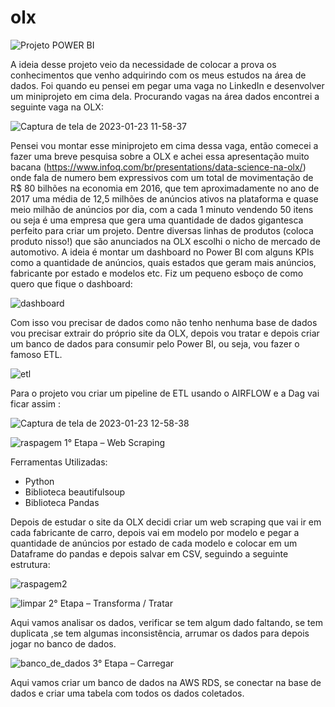 # olx

![Projeto POWER BI]([[https://user-images.githubusercontent.com/64050213/222525970-b661e0e9-528c-4866-8e51-fab6afd432b5.png](https://app.powerbi.com/view?r=eyJrIjoiN2QwNGQ4MzItY2JlYS00MDEwLTgwOWMtNzM4NzRkOTJmMDhiIiwidCI6IjRhZDg5MTMyLWFmZWQtNDdhNC1hZjA3LWE4NDYxZTU0NmQ0NCJ9)])


A ideia desse projeto veio da necessidade de colocar a prova os conhecimentos que venho adquirindo com os meus estudos na área de dados. Foi quando eu pensei em pegar uma vaga no LinkedIn e desenvolver um miniprojeto em cima dela. Procurando vagas na área dados encontrei a seguinte vaga na OLX: 

![Captura de tela de 2023-01-23 11-58-37](https://user-images.githubusercontent.com/64050213/214082540-f101c3e2-fff9-4b2a-9895-97d986fca47e.png)

Pensei vou montar esse miniprojeto em cima dessa vaga, então comecei a fazer uma breve pesquisa sobre a OLX e achei essa apresentação muito bacana (https://www.infoq.com/br/presentations/data-science-na-olx/) onde fala de numero bem expressivos com um total de movimentação de R$ 80 bilhões na economia em 2016, que tem aproximadamente no ano de 2017 uma média de 12,5 milhões de anúncios ativos na plataforma e quase meio milhão de anúncios por dia, com a cada 1 minuto vendendo 50 itens ou seja é uma empresa que gera uma quantidade de dados gigantesca perfeito para criar um projeto. Dentre diversas linhas de produtos (coloca produto nisso!) que são anunciados na OLX escolhi o nicho de mercado de automotivo. A ideia é montar um dashboard no Power BI com alguns KPIs como a quantidade de anúncios, quais estados que geram mais anúncios, fabricante por estado e modelos etc. Fiz um pequeno esboço de como quero que fique o dashboard:

![dashboard](https://user-images.githubusercontent.com/64050213/214081770-0f9aeb50-fad6-4ebd-ad1b-f6d71d9fa616.png)

Com isso vou precisar de dados como não tenho nenhuma base de dados vou precisar extrair do próprio site da OLX, depois vou tratar e depois criar um banco de dados para consumir pelo Power BI, ou seja, vou fazer o famoso ETL.

![etl](https://user-images.githubusercontent.com/64050213/214081760-652cc3b9-80e6-4924-a8e6-0638052b158d.png)

Para o projeto vou criar um pipeline de ETL usando o AIRFLOW e a Dag vai ficar assim :

![Captura de tela de 2023-01-23 12-58-38](https://user-images.githubusercontent.com/64050213/214086646-add4e0ad-eefd-4091-b639-b39f9fe8d8bb.png)


![raspagem](https://user-images.githubusercontent.com/64050213/214081756-f168b009-d3db-41a1-9424-985b73eb8409.png) 1° Etapa – Web Scraping

Ferramentas Utilizadas:



*   Python
*   Biblioteca beautifulsoup
*   Biblioteca Pandas


Depois de estudar o site da OLX decidi criar um web scraping que vai ir em cada fabricante de carro, depois vai em modelo por modelo e pegar a quantidade de anúncios por estado de cada modelo e colocar em um Dataframe do pandas e depois salvar em CSV, seguindo a seguinte estrutura:

![raspagem2](https://user-images.githubusercontent.com/64050213/214081731-a4d34fed-054a-4a3b-ae7a-0db9d2baf85d.png)

![limpar](https://user-images.githubusercontent.com/64050213/214081757-427c351e-db38-4f11-bbed-0eb7298ba921.png) 2° Etapa – Transforma / Tratar

Aqui vamos analisar os dados, verificar se tem algum dado faltando, se tem duplicata ,se tem algumas inconsistência, arrumar os dados para depois jogar no banco de dados.

![banco_de_dados](https://user-images.githubusercontent.com/64050213/214081771-4cc89a06-3475-40a4-b1b1-22e515fcaa3f.png) 3° Etapa – Carregar

Aqui vamos criar um banco de dados na AWS RDS, se conectar na base de dados e criar uma tabela com todos os dados coletados.
